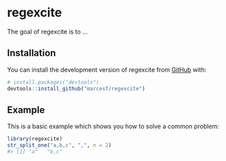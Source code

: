 
<!-- README.md is generated from README.Rmd. Please edit that file -->

# regexcite

<!-- badges: start -->
<!-- badges: end -->

The goal of regexcite is to …

## Installation

You can install the development version of regexcite from
[GitHub](https://github.com/) with:

``` r
# install.packages("devtools")
devtools::install_github("marcesf/regexcite")
```

## Example

This is a basic example which shows you how to solve a common problem:

``` r
library(regexcite)
str_split_one("a,b,c", ",", n = 2)
#> [1] "a"   "b,c"
```
